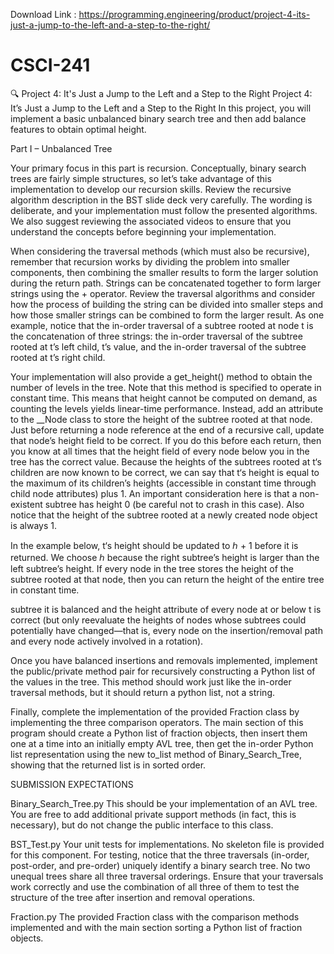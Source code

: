 
Download Link : https://programming.engineering/product/project-4-its-just-a-jump-to-the-left-and-a-step-to-the-right/

# CSCI-241

 🔍 Project 4: It's Just a Jump to the Left and a Step to the Right Project 4: It’s Just a Jump to the Left and a Step to the Right
In this project, you will implement a basic unbalanced binary search tree and then add balance features to obtain optimal height.

Part I – Unbalanced Tree

Your primary focus in this part is recursion. Conceptually, binary search trees are fairly simple structures, so let’s take advantage of this implementation to develop our recursion skills. Review the recursive algorithm description in the BST slide deck very carefully. The wording is deliberate, and your implementation must follow the presented algorithms. We also suggest reviewing the associated videos to ensure that you understand the concepts before beginning your implementation.

When considering the traversal methods (which must also be recursive), remember that recursion works by dividing the problem into smaller components, then combining the smaller results to form the larger solution during the return path. Strings can be concatenated together to form larger strings using the + operator. Review the traversal algorithms and consider how the process of building the string can be divided into smaller steps and how those smaller strings can be combined to form the larger result. As one example, notice that the in-order traversal of a subtree rooted at node t is the concatenation of three strings: the in-order traversal of the subtree rooted at t’s left child, t’s value, and the in-order traversal of the subtree rooted at t’s right child.

Your implementation will also provide a get_height() method to obtain the number of levels in the tree. Note that this method is specified to operate in constant time. This means that height cannot be computed on demand, as counting the levels yields linear-time performance. Instead, add an attribute to the __Node class to store the height of the subtree rooted at that node. Just before returning a node reference at the end of a recursive call, update that node’s height field to be correct. If you do this before each return, then you know at all times that the height field of every node below you in the tree has the correct value. Because the heights of the subtrees rooted at t‘s children are now known to be correct, we can say that t‘s height is equal to the maximum of its children’s heights (accessible in constant time through child node attributes) plus 1. An important consideration here is that a non-existent subtree has height 0 (be careful not to crash in this case). Also notice that the height of the subtree rooted at a newly created node object is always 1.

In the example below, t‘s height should be updated to ℎ + 1 before it is returned. We choose ℎ because the right subtree’s height is larger than the left subtree’s height. If every node in the tree stores the height of the subtree rooted at that node, then you can return the height of the entire tree in constant time.

subtree it is balanced and the height attribute of every node at or below t is correct (but only reevaluate the heights of nodes whose subtrees could potentially have changed—that is, every node on the insertion/removal path and every node actively involved in a rotation).

Once you have balanced insertions and removals implemented, implement the public/private method pair for recursively constructing a Python list of the values in the tree. This method should work just like the in-order traversal methods, but it should return a python list, not a string.

Finally, complete the implementation of the provided Fraction class by implementing the three comparison operators. The main section of this program should create a Python list of fraction objects, then insert them one at a time into an initially empty AVL tree, then get the in-order Python list representation using the new to_list method of Binary_Search_Tree, showing that the returned list is in sorted order.

SUBMISSION EXPECTATIONS

Binary_Search_Tree.py This should be your implementation of an AVL tree. You are free to add additional private support methods (in fact, this is necessary), but do not change the public interface to this class.

BST_Test.py Your unit tests for implementations. No skeleton file is provided for this component. For testing, notice that the three traversals (in-order, post-order, and pre-order) uniquely identify a binary search tree. No two unequal trees share all three traversal orderings. Ensure that your traversals work correctly and use the combination of all three of them to test the structure of the tree after insertion and removal operations.

Fraction.py The provided Fraction class with the comparison methods implemented and with the main section sorting a Python list of fraction objects.
